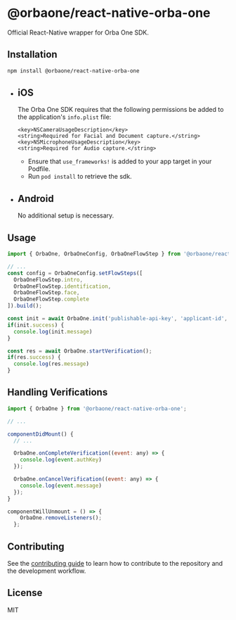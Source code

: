 # @orbaone/react-native-orba-one

Official React-Native wrapper for Orba One SDK.

## Installation

```sh
npm install @orbaone/react-native-orba-one
```
- ## iOS
  The Orba One SDK requires that the following permissions be added to the application's `info.plist` file:

  ```
  <key>NSCameraUsageDescription</key>
  <string>Required for Facial and Document capture.</string>
  <key>NSMicrophoneUsageDescription</key>
  <string>Required for Audio capture.</string>
  ```

  - Ensure that `use_frameworks!` is added to your app target in your Podfile.
  - Run `pod install` to retrieve the sdk.

- ## Android
  No additional setup is necessary.

## Usage

```js
import { OrbaOne, OrbaOneConfig, OrbaOneFlowStep } from '@orbaone/react-native-orba-one';

// ...
const config = OrbaOneConfig.setFlowSteps([
  OrbaOneFlowStep.intro,
  OrbaOneFlowStep.identification,
  OrbaOneFlowStep.face,
  OrbaOneFlowStep.complete
]).build();

const init = await OrbaOne.init('publishable-api-key', 'applicant-id', config);
if(init.success) {
  console.log(init.message)  
} 

const res = await OrbaOne.startVerification();
if(res.success) {
  console.log(res.message)  
} 

```

## Handling Verifications
```js
import { OrbaOne } from '@orbaone/react-native-orba-one';

// ...

componentDidMount() {
  // ...

  OrbaOne.onCompleteVerification((event: any) => {
    console.log(event.authKey)
  });

  OrbaOne.onCancelVerification((event: any) => {
    console.log(event.message)
  });
}

componentWillUnmount = () => {
    OrbaOne.removeListeners();
  };
```

## Contributing

See the [contributing guide](CONTRIBUTING.md) to learn how to contribute to the repository and the development workflow.

## License

MIT
